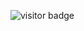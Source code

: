 ![visitor badge](https://visitor-badge.laobi.icu/badge?page_id=jwenjian.visitor-badge&left_text=My%20Page%20Visitors)
